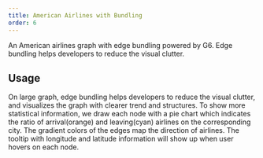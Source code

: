 ```yaml
---
title: American Airlines with Bundling
order: 6
---
```


An American airlines graph with edge bundling powered by G6. Edge bundling helps developers to reduce the visual clutter.

## Usage

On large graph, edge bundling helps developers to reduce the visual clutter, and visualizes the graph with clearer trend and structures. To show more statistical information, we draw each node with a pie chart which indicates the ratio of arrival(orange) and leaving(cyan) airlines on the corresponding city. The gradient colors of the edges map the direction of airlines. The tooltip with longitude and latitude information will show up when user hovers on each node.
